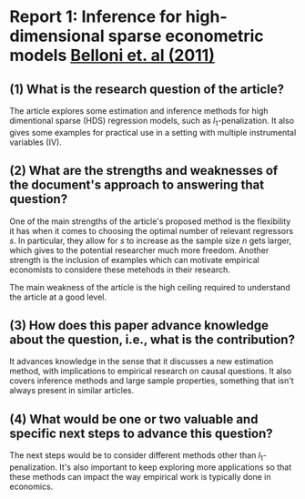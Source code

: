 # Report 1: Inference for high-dimensional sparse econometric models [Belloni et. al (2011)](https://arxiv.org/pdf/1201.0220.pdf)

## (1) What is the research question of the article?

The article explores some estimation and inference methods for high dimentional sparse (HDS) regression models, such as $l_1$-penalization. It also gives some examples for practical use in a setting with multiple instrumental variables (IV). 

## (2) What are the strengths and weaknesses of the document's approach to answering that question?

One of the main strengths of the article's proposed method is the flexibility it has when it comes to choosing the optimal number of relevant regressors $s$. In particular, they allow for $s$ to increase as the sample size $n$ gets larger, which gives to the potential researcher much more freedom. Another strength is the inclusion of examples which can motivate empirical economists to considere these metehods in their research. 

The main weakness of the article is the high ceiling required to understand the article at a good level.  


## (3) How does this paper advance knowledge about the question, i.e., what is the contribution?

It advances knowledge in the sense that it discusses a new estimation method, with implications to empirical research on causal questions. It also covers inference methods and large sample properties, something that isn't always present in similar articles. 

## (4) What would be one or two valuable and specific next steps to advance this question?

The next steps would be to consider different methods other than $l_1$-penalization. It's also important to keep exploring more applications so that these methods can impact the way empirical work is typically done in economics. 